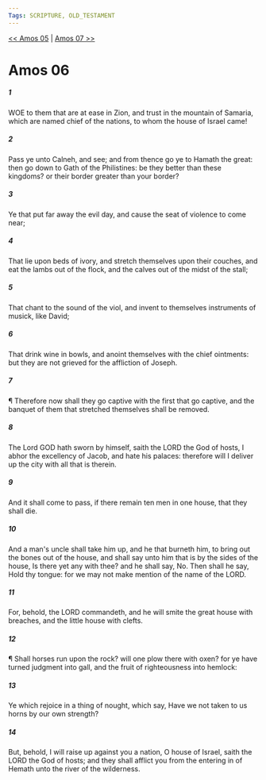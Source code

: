 ```yaml
---
Tags: SCRIPTURE, OLD_TESTAMENT
---
```


[<< Amos 05](OLD_TESTAMENT/30_Amos/Amos_05.md) | [Amos 07 >>](OLD_TESTAMENT/30_Amos/Amos_07.md)

# Amos 06

##### 1
 WOE to them that are at ease in Zion, and trust in the mountain of Samaria, which are named chief of the nations, to whom the house of Israel came!
##### 2
 Pass ye unto Calneh, and see; and from thence go ye to Hamath the great: then go down to Gath of the Philistines: be they better than these kingdoms? or their border greater than your border?
##### 3
 Ye that put far away the evil day, and cause the seat of violence to come near;
##### 4
 That lie upon beds of ivory, and stretch themselves upon their couches, and eat the lambs out of the flock, and the calves out of the midst of the stall;
##### 5
 That chant to the sound of the viol, and invent to themselves instruments of musick, like David;
##### 6
 That drink wine in bowls, and anoint themselves with the chief ointments: but they are not grieved for the affliction of Joseph.
##### 7
 ¶ Therefore now shall they go captive with the first that go captive, and the banquet of them that stretched themselves shall be removed.
##### 8
 The Lord GOD hath sworn by himself, saith the LORD the God of hosts, I abhor the excellency of Jacob, and hate his palaces: therefore will I deliver up the city with all that is therein.
##### 9
 And it shall come to pass, if there remain ten men in one house, that they shall die.
##### 10
 And a man's uncle shall take him up, and he that burneth him, to bring out the bones out of the house, and shall say unto him that is by the sides of the house, Is there yet any with thee? and he shall say, No. Then shall he say, Hold thy tongue: for we may not make mention of the name of the LORD.
##### 11
 For, behold, the LORD commandeth, and he will smite the great house with breaches, and the little house with clefts.
##### 12
 ¶ Shall horses run upon the rock? will one plow there with oxen? for ye have turned judgment into gall, and the fruit of righteousness into hemlock:
##### 13
 Ye which rejoice in a thing of nought, which say, Have we not taken to us horns by our own strength?
##### 14
 But, behold, I will raise up against you a nation, O house of Israel, saith the LORD the God of hosts; and they shall afflict you from the entering in of Hemath unto the river of the wilderness.
